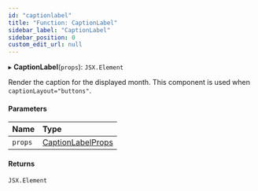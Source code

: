 ```yaml
---
id: "captionlabel"
title: "Function: CaptionLabel"
sidebar_label: "CaptionLabel"
sidebar_position: 0
custom_edit_url: null
---
```


▸ **CaptionLabel**(`props`): `JSX.Element`

Render the caption for the displayed month. This component is used when `captionLayout="buttons"`.

#### Parameters

| Name | Type |
| :------ | :------ |
| `props` | [CaptionLabelProps](../interfaces/captionlabelprops.md) |

#### Returns

`JSX.Element`

